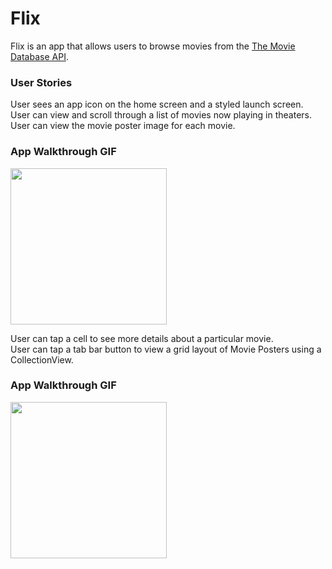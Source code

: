 # Flix

Flix is an app that allows users to browse movies from the [The Movie Database API](http://docs.themoviedb.apiary.io/#).

### User Stories

User sees an app icon on the home screen and a styled launch screen.  
User can view and scroll through a list of movies now playing in theaters.  
User can view the movie poster image for each movie.  

### App Walkthrough GIF

<img src="https://i.imgur.com/BAuvc16.gif" width=250><br>

User can tap a cell to see more details about a particular movie.  
User can tap a tab bar button to view a grid layout of Movie Posters using a CollectionView.  

### App Walkthrough GIF

<img src="https://i.imgur.com/UEINKhU.gif" width=250><br>

